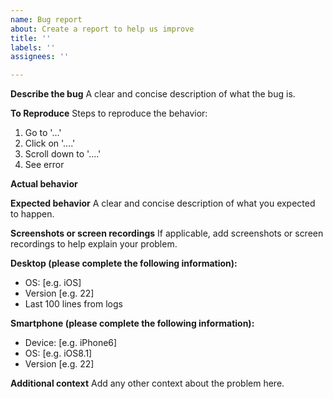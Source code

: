 ```yaml
---
name: Bug report
about: Create a report to help us improve
title: ''
labels: ''
assignees: ''

---
```


**Describe the bug**
A clear and concise description of what the bug is.

**To Reproduce**
Steps to reproduce the behavior:
1. Go to '...'
2. Click on '....'
3. Scroll down to '....'
4. See error

**Actual behavior**

**Expected behavior**
A clear and concise description of what you expected to happen.

**Screenshots or screen recordings**
If applicable, add screenshots or screen recordings to help explain your problem.

**Desktop (please complete the following information):**
 - OS: [e.g. iOS]
 - Version [e.g. 22]
 - Last 100 lines from logs

**Smartphone (please complete the following information):**
 - Device: [e.g. iPhone6]
 - OS: [e.g. iOS8.1]
 - Version [e.g. 22]

**Additional context**
Add any other context about the problem here.
